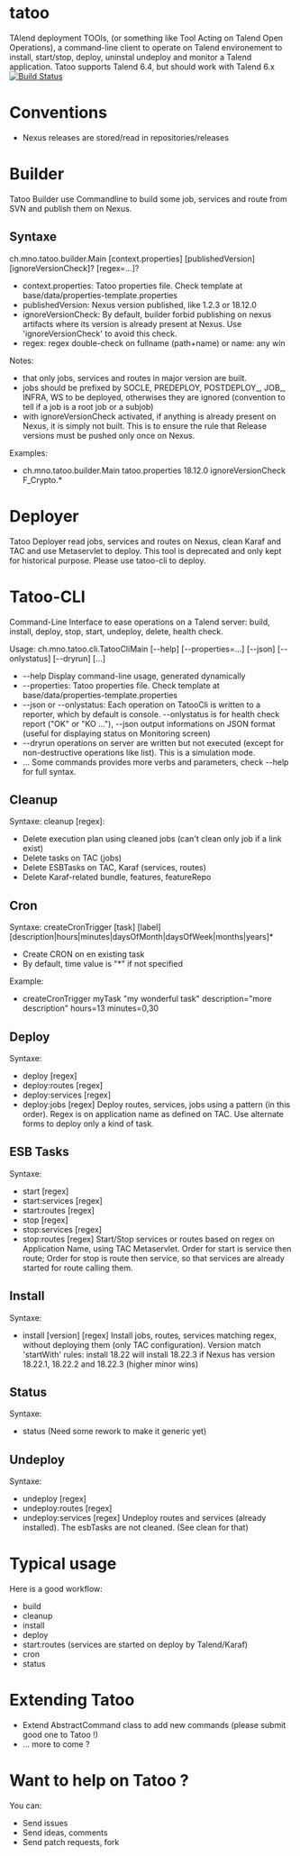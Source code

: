 # tatoo
TAlend deployment TOOls, (or something like Tool Acting on Talend Open Operations), a command-line client to operate on Talend environement to install, start/stop, deploy, uninstal undeploy and monitor a Talend application.
Tatoo supports Talend 6.4, but should work with Talend 6.x
[![Build Status](https://travis-ci.org/dutoitc/tatoo.svg?branch=master)](https://travis-ci.org/dutoitc/tatoo)


# Conventions
- Nexus releases are stored/read in repositories/releases

# Builder
Tatoo Builder use Commandline to build some job, services and route from SVN and publish them on Nexus.

## Syntaxe
ch.mno.tatoo.builder.Main [context.properties] [publishedVersion] [ignoreVersionCheck]? [regex=...]?
- context.properties: Tatoo properties file. Check template at base/data/properties-template.properties
- publishedVersion: Nexus version published, like 1.2.3 or 18.12.0
- ignoreVersionCheck: By default, builder forbid publishing on nexus artifacts where its version is already present at Nexus. Use 'ignoreVersionCheck' to avoid this check.
- regex: regex double-check on fullname (path+name) or name: any win

Notes:
- that only jobs, services and routes in major version are built.
- jobs should be prefixed by SOCLE, PREDEPLOY, POSTDEPLOY_, JOB_, INFRA, WS to be deployed, otherwises they are ignored (convention to tell if a job is a root job or a subjob)
- with ignoreVersionCheck activated, if anything is already present on Nexus, it is simply not built. This is to ensure the rule that Release versions must be pushed only once on Nexus.

Examples:
- ch.mno.tatoo.builder.Main tatoo.properties 18.12.0 ignoreVersionCheck F_Crypto.*


# Deployer
Tatoo Deployer read jobs, services and routes on Nexus, clean Karaf and TAC and use Metaservlet to deploy.
This tool is deprecated and only kept for historical purpose. Please use tatoo-cli to deploy.


# Tatoo-CLI
Command-Line Interface to ease operations on a Talend server: build, install, deploy, stop, start, undeploy, delete, health check.

Usage:
ch.mno.tatoo.cli.TatooCliMain [--help] [--properties=...] [--json] [--onlystatus] [--dryrun] [...]
- --help Display command-line usage, generated dynamically
- --properties: Tatoo properties file. Check template at base/data/properties-template.properties
- --json or --onlystatus: Each operation on TatooCli is written to a reporter, which by default is console. --onlystatus is for health check report ("OK" or "KO ..."), --json output informations on JSON format (useful for displaying status on Monitoring screen)
- --dryrun operations on server are written but not executed (except for non-destructive operations like list). This is a simulation mode.
- ... Some commands provides more verbs and parameters, check --help for full syntax.

## Cleanup
Syntaxe: cleanup [regex]: 
- Delete execution plan using cleaned jobs (can't clean only job if a link exist)
- Delete tasks on TAC (jobs)
- Delete ESBTasks on TAC, Karaf (services, routes)
- Delete Karaf-related bundle, features, featureRepo

## Cron
Syntaxe: createCronTrigger [task] [label] [description|hours|minutes|daysOfMonth|daysOfWeek|months|years]*
- Create CRON on en existing task
- By default, time value is "*" if not specified

Example: 
- createCronTrigger myTask "my wonderful task" description="more description" hours=13 minutes=0,30

## Deploy
Syntaxe: 
- deploy [regex]
- deploy:routes [regex]
- deploy:services [regex]
- deploy:jobs [regex]
Deploy routes, services, jobs using a pattern (in this order). Regex is on application name as defined on TAC.
Use alternate forms to deploy only a kind of task.

## ESB Tasks
Syntaxe:
- start [regex]
- start:services [regex]
- start:routes [regex]
- stop [regex]
- stop:services [regex]
- stop:routes [regex]
Start/Stop services or routes based on regex on Application Name, using TAC Metaservlet. Order for start is service then route; Order for stop is route then service, so that services are already started for route calling them.

## Install
Syntaxe:
- install [version] [regex]
Install jobs, routes, services matching regex, without deploying them (only TAC configuration).
Version match 'startWith' rules: install 18.22 will install 18.22.3 if Nexus has version 18.22.1, 18.22.2 and 18.22.3 (higher minor wins)

## Status
Syntaxe:
- status
(Need some rework to make it generic yet)

## Undeploy
Syntaxe:
- undeploy [regex]
- undeploy:routes [regex]
- undeploy:services [regex]
Undeploy routes and services (already installed). The esbTasks are not cleaned. (See clean for that)


# Typical usage
Here is a good workflow:
- build
- cleanup
- install
- deploy
- start:routes (services are started on deploy by Talend/Karaf)
- cron
- status


# Extending Tatoo
- Extend AbstractCommand class to add new commands (please submit good one to Tatoo !)
- ... more to come ?


# Want to help on Tatoo ?
You can:
- Send issues
- Send ideas, comments
- Send patch requests, fork
